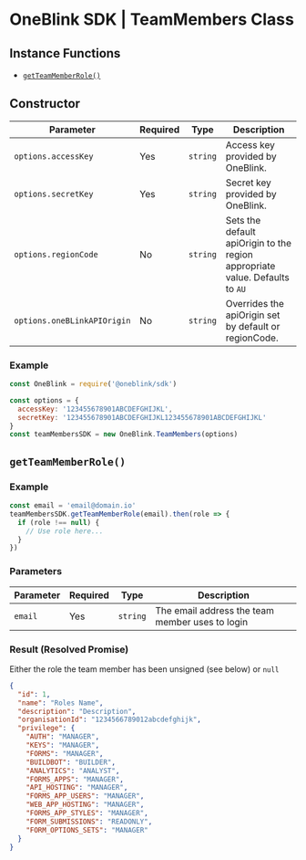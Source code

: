 # OneBlink SDK | TeamMembers Class

## Instance Functions

- [`getTeamMemberRole()`](#getteammemberrole)

## Constructor

| Parameter                   | Required | Type     | Description                                                                  |
| --------------------------- | -------- | -------- | ---------------------------------------------------------------------------- |
| `options.accessKey`         | Yes      | `string` | Access key provided by OneBlink.                                             |
| `options.secretKey`         | Yes      | `string` | Secret key provided by OneBlink.                                             |
| `options.regionCode`        | No       | `string` | Sets the default apiOrigin to the region appropriate value. Defaults to `AU` |
| `options.oneBLinkAPIOrigin` | No       | `string` | Overrides the apiOrigin set by default or regionCode.                        |

### Example

```javascript
const OneBlink = require('@oneblink/sdk')

const options = {
  accessKey: '123455678901ABCDEFGHIJKL',
  secretKey: '123455678901ABCDEFGHIJKL123455678901ABCDEFGHIJKL'
}
const teamMembersSDK = new OneBlink.TeamMembers(options)
```

## `getTeamMemberRole()`

### Example

```javascript
const email = 'email@domain.io'
teamMembersSDK.getTeamMemberRole(email).then(role => {
  if (role !== null) {
    // Use role here...
  }
})
```

### Parameters

| Parameter | Required | Type     | Description                                     |
| --------- | -------- | -------- | ----------------------------------------------- |
| `email`   | Yes      | `string` | The email address the team member uses to login |

### Result (Resolved Promise)

Either the role the team member has been unsigned (see below) or `null`

```json
{
  "id": 1,
  "name": "Roles Name",
  "description": "Description",
  "organisationId": "1234566789012abcdefghijk",
  "privilege": {
    "AUTH": "MANAGER",
    "KEYS": "MANAGER",
    "FORMS": "MANAGER",
    "BUILDBOT": "BUILDER",
    "ANALYTICS": "ANALYST",
    "FORMS_APPS": "MANAGER",
    "API_HOSTING": "MANAGER",
    "FORMS_APP_USERS": "MANAGER",
    "WEB_APP_HOSTING": "MANAGER",
    "FORMS_APP_STYLES": "MANAGER",
    "FORM_SUBMISSIONS": "READONLY",
    "FORM_OPTIONS_SETS": "MANAGER"
  }
}
```
